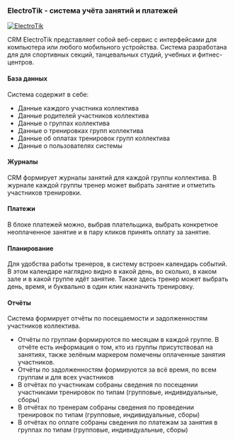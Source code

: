 ### ElectroTik - cистема учёта занятий и платежей

[![ElectroTik](https://img.youtube.com/vi/Tt13hyz9vd4/0.jpg)](https://www.youtube.com/watch?v=Tt13hyz9vd4)

CRM ElectroTik представляет собой веб-сервис с интерфейсами для компьютера или любого мобильного устройства.
Система разработана для для спортивных секций, танцевальных студий, учебных и фитнес-центров.

#### База данных

Система содержит в себе:

- Данные каждого участника коллектива
- Данные родителей участников коллектива
- Данные о группах коллектива
- Данные о тренировках групп коллектива
- Данные об оплатах тренировок групп коллектива
- Данные о пользователях системы

#### Журналы

CRM формирует журналы занятий для каждой группы коллектива. 
В журнале каждой группы тренер может выбрать занятие и отметить участников тренировки.

#### Платежи

В блоке платежей можно, выбрав плательщика, выбрать конкретное неоплаченное занятие и в пару кликов принять оплату за занятие.

#### Планирование

Для удобства работы тренеров, в систему встроен календарь событий. 
В этом календаре наглядно видно в какой день, во сколько, в каком зале и в какой группе идёт занятие. 
Также здесь тренер может выбрать день, время, и буквально в один клик назначить тренировку. 

#### Отчёты

Система формирует отчёты по посещаемости и задолженностям участников коллектива.

- Отчёты по группам формируются по месяцам в каждой группе. В отчёте есть информация о том, кто из группы присутствовал на занятиях, также зелёным маркером помечены оплаченные занятия участников.
- Отчёты по задолженностям формируются за всё время, по всем группам и для всех участников
- В отчётах по участникам собраны сведения по посещении участниками тренировок по типам (групповые, индивидуальные, сборы)
- В отчётах по тренерам собраны сведения по проведении тренировок по типам (групповые, индивидуальные, сборы)
- В отчётах по оплате собраны сведения по платежам за занятия в группах по типам (групповые, индивидуальные, сборы)
